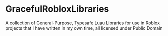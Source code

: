 # GracefulRobloxLibraries
A collection of General-Purpose, Typesafe Luau Libraries for use in Roblox projects that I have written in my own time, all licensed under Public Domain
